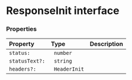# ResponseInit interface





### Properties

| Property	   | Type	| Description|
|:-------------|:-------|:-----------|
|`status:`      |` number` |  |
|`statusText?:`      |` string` |  |
|`headers?:`      |` HeaderInit` |  |




